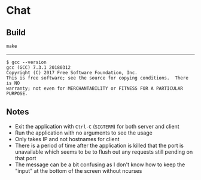 # Chat

## Build
```
make
```

---

```
$ gcc --version
gcc (GCC) 7.3.1 20180312
Copyright (C) 2017 Free Software Foundation, Inc.
This is free software; see the source for copying conditions.  There is NO
warranty; not even for MERCHANTABILITY or FITNESS FOR A PARTICULAR PURPOSE.
```

## Notes
- Exit the application with `Ctrl-C` (`SIGTERM`) for both server and client
- Run the application with no arguments to see the usage
- Only takes IP and not hostnames for client
- There is a period of time after the application is killed that the port is unavailable which seems to be to flush out any requests still pending on that port
- The message can be a bit confusing as I don't know how to keep the "input" at the bottom of the screen without ncurses

